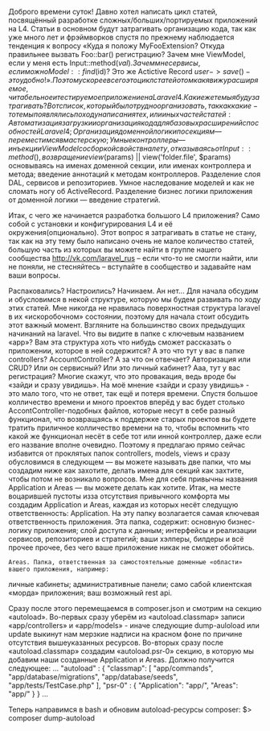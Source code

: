 Доброго времени суток! Давно хотел написать цикл статей, посвящённый разработке сложных/больших/портируемых приложений на L4. Статьи в основном будут затрагивать организацию кода, так как уже много лет и фрэймворков спустя по прежнему наблюдается тенденция к вопросу «Куда я положу MyFooExtension? Откуда правильнее вызвать Foo::bar() регистрацию? Зачем мне ViewModel, если у меня есть Input::method($val). Зачем мне сервисы, если можно Model::find($id)? Это же Actictive Record $user->save() - это удобно!». Поэтому скорее всего это цикл статей о том как я вижу расширяемое, читабельное и тестируемое приложение на Laravel 4. 
Какие же темы я буду затрагивать? Вот список, который было трудно организовать, так как какие-то темы появлялись по ходу написания тех, или иных частей статей:
Автоматизация загрузки и организация кода для базовых расширений способностей Laravel 4;
Организация доменной логики по секциям — переместимся в мастерскую;
Умные контроллеры — инъекции ViewModel со сборкой свойств на лету, отказываясь от Input::method(), возвращение view($params) || view('folder.file', $params) основываясь на именах доменной секции, или именах контроллера и метода; введение аннотаций к методам контроллеров.
Разделение слоя DAL, сервисов и репозиториев. Умное наследование моделей и как не сломать ногу об ActiveRecord.
Разделение бизнес логики приложения от доменной логики — введение стратегий.  

Итак, с чего же начинается разработка большого L4 приложения? Само собой с установки и конфигурирования L4 и её окружения(опционально). Этот вопрос я затрагивать в статье не стану, так как на эту тему было написано очень не малое количество статей, большую часть из которых вы можете найти в группе нашего сообщества http://vk.com/laravel_rus – если что-то не смогли найти, или не поняли, не стесняйтесь – вступайте в сообщество и задавайте нам ваши вопросы.

Распаковались? Настроились? Начинаем. Ан нет... Для начала обсудим и обусловимся в некой структуре, которую мы будем развивать по ходу этих статей. 
Мне никогда не нравилась поверхностная структура laravel в их «искоробочном» состоянии, поэтому для начала стоит обсудить этот важный момент. Взгляните на большинство своих предыдущих начинаний на laravel. Что вы видите в папке с ключевым названием «app»?  Вам эта структура хоть что нибудь сможет рассказать о приложении, которое в ней содержится? А это что тут у вас в папке controllers? AccountController? А за что он отвечает? Авторизация или CRUD? Или он сервисный? Или это личный кабинет? Ааа, тут у вас регистрация?
Многие скажут, что это провакация, ведь вроде бы «зайди и сразу увидишь». На моё мнение «зайди и сразу увидишь» - это мало того, что не ответ, так ещё и потеря времени. Спустя большое колличество времени и много проектов вперёд у вас будет столько AccontController-подобных файлов, которые несут в себе разный функционал, что возвращаясь к поддержке старых проектов вы будете тратить приличное колличество времени на то, чтобы вспомнить что какой же функционал несёт в себе тот или инной контроллер, даже если его название вполне очевидно. Поэтому я предлагаю прямо сейчас избавится от проклятых папок controllers, models, views и сразу обусловимся в следующем — вы можете называть две папки, что мы создадим ниже как захотите, делать имена для секций как захтите, чтобы потом не возникало вопросов. Мне для себя привычны названия Application и Areas — вы можете делать как хотите. 
Итак, на месте воцарившей пустоты изза отсутствия привычного комфорта мы создадим Application и Areas, каждая из которых несёт следущую ответственность:
	Application. На эту папку возлагается самая ключевая ответственность приложения. Эта папка, содержит:
основную бизнес-логику приложения;
слой доступа к данным;
интерфейсы и реализации сервисов, репозиториев и стратегий;
ваши хэлперы, билдеры и всё прочее прочее, без чего ваше приложение никак не сможет обойтись.

	Areas. Папка, ответственная за самостоятельные доменные «области» вашего приложения, например: 
личные кабинеты;
административные панели;
само сабой клиентская «морда» приложения;
ваш возможный rest api.

Сразу после этого перемещаемся в composer.json и смотрим на секцию «autoload». Во-первых сразу уберём из «autoload.classmap» записи «app/controllers» и «app/models» - иначе следующие dump-auloload или update выкинут нам мерзкие надписи на красном фоне по причине отсутствия вышеуказанных ресурсов. Во-вторых сразу после «autoload.classmap» создадим «autoload.psr-0» секцию, в которую мы добавим наши созданные Application и Areas. Должно получится следующее:
		...
		"autoload" : {
			"classmap": [
				"app/commands",
				"app/database/migrations",
				"app/database/seeds",
				"app/tests/TestCase.php"
			],
        			"psr-0"	: {
            			"Application": "app/",
            			"Areas": "app/"
        			}
		}
		...

Теперь направимся в bash и обновим autoload-ресурсы composer:
$> composer dump-autoload
